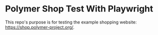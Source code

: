# Polymer Shop Test With Playwright
This repo's purpose is for testing the example shopping website: https://shop.polymer-project.org/.
